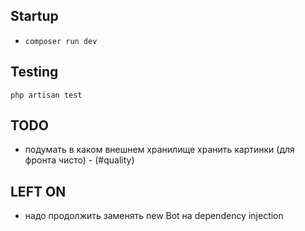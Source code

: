 ## Startup
* `composer run dev`

## Testing
`php artisan test`
## TODO
* подумать в каком внешнем хранилище хранить картинки (для фронта чисто) - (#quality)

## LEFT ON 
* надо продолжить заменять new Bot на dependency injection
